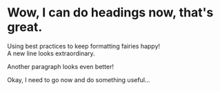 # Wow, I can do headings now, that's great.

Using best practices to keep formatting fairies happy!  
A new line looks extraordinary.

Another paragraph looks even better!

Okay, I need to go now and do something useful...

